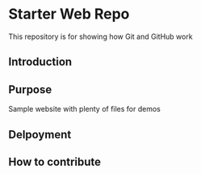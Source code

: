 # Starter Web Repo

This repository is for showing how Git and GitHub work

## Introduction

## Purpose

Sample website with plenty of files for demos

## Delpoyment

## How to contribute